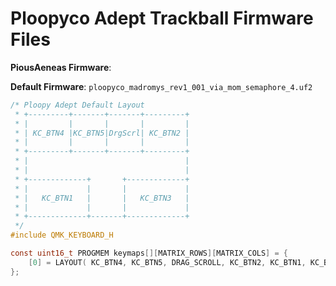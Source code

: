 
# Ploopyco Adept Trackball Firmware Files

**PiousAeneas Firmware**:

**Default Firmware**: `ploopyco_madromys_rev1_001_via_mom_semaphore_4.uf2`

```c
/* Ploopy Adept Default Layout
 * +---------+-------+-------+---------+
 * |         |       |       |         |
 * | KC_BTN4 |KC_BTN5|DrgScrl| KC_BTN2 |
 * |         |       |       |         |
 * +---------+-------+-------+---------+
 * |                                   |
 * |                                   |
 * +-------------+       +-------------+
 * |             |       |             |
 * |   KC_BTN1   |       |   KC_BTN3   |
 * |             |       |             |
 * +-------------+-------+-------------+
 */
#include QMK_KEYBOARD_H

const uint16_t PROGMEM keymaps[][MATRIX_ROWS][MATRIX_COLS] = {
    [0] = LAYOUT( KC_BTN4, KC_BTN5, DRAG_SCROLL, KC_BTN2, KC_BTN1, KC_BTN3 )
};
```
